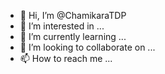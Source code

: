 - 👋 Hi, I’m @ChamikaraTDP
- 👀 I’m interested in ...
- 🌱 I’m currently learning ...
- 💞️ I’m looking to collaborate on ...
- 📫 How to reach me ...

<!---
ChamikaraTDP/ChamikaraTDP is a ✨ special ✨ repository because its `README.md` (this file) appears on your GitHub profile.
You can click the Preview link to take a look at your changes.
--->
